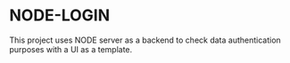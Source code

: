 # NODE-LOGIN
This project uses NODE server as a backend to check data authentication purposes with a UI as a template.
